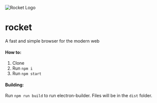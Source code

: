 ![Rocket Logo](https://koutsie.eu/files/rocket.png)
# rocket
A fast and simple browser for the modern web

#### How to:
1. Clone
2. Run `npm i`
3. Run `npm start`

#### Building:
Run `npm run build` to run electron-builder. Files will be in the `dist` folder.
